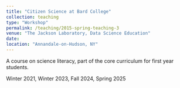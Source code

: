 ```yaml
---
title: "Citizen Science at Bard College"
collection: teaching
type: "Workshop"
permalink: /teaching/2015-spring-teaching-3
venue: "The Jackson Laboratory, Data Science Education"
date: 
location: "Annandale-on-Hudson, NY"
---
```


A course on science literacy, part of the core curriculum for first year students.

Winter 2021, Winter 2023, Fall 2024, Spring 2025